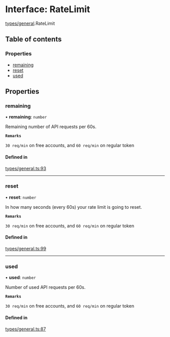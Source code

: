 # Interface: RateLimit

[types/general](../modules/types_general.md).RateLimit

## Table of contents

### Properties

- [remaining](types_general.RateLimit.md#remaining)
- [reset](types_general.RateLimit.md#reset)
- [used](types_general.RateLimit.md#used)

## Properties

### remaining

• **remaining**: `number`

Remaining number of API requests per 60s.

**`Remarks`**

`30 req/min` on free accounts, and `60 req/min` on regular token

#### Defined in

[types/general.ts:93](https://github.com/jameslinimk/unofficial-valorant-api/blob/317491a/package/src/types/general.ts#L93)

___

### reset

• **reset**: `number`

In how many seconds (every 60s) your rate limit is going to reset.

**`Remarks`**

`30 req/min` on free accounts, and `60 req/min` on regular token

#### Defined in

[types/general.ts:99](https://github.com/jameslinimk/unofficial-valorant-api/blob/317491a/package/src/types/general.ts#L99)

___

### used

• **used**: `number`

Number of used API requests per 60s.

**`Remarks`**

`30 req/min` on free accounts, and `60 req/min` on regular token

#### Defined in

[types/general.ts:87](https://github.com/jameslinimk/unofficial-valorant-api/blob/317491a/package/src/types/general.ts#L87)

